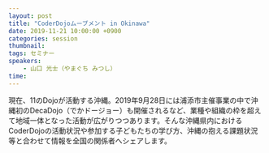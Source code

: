 ```yaml
---
layout: post
title: "CoderDojoムーブメント in Okinawa"
date: 2019-11-21 10:00:00 +0900
categories: session
thumbnail:
tags: セミナー
speakers:
    - 山口 光士（やまぐち みつし）
time:
---
```


現在、11のDojoが活動する沖縄。2019年9月28日には浦添市主催事業の中で沖縄初のDecaDojo（でかドージョー）も開催されるなど、業種や組織の枠を超えて地域一体となった活動が広がりつつあります。そんな沖縄県内におけるCoderDojoの活動状況や参加する子どもたちの学び方、沖縄の抱える課題状況等と合わせて情報を全国の関係者へシェアします。
